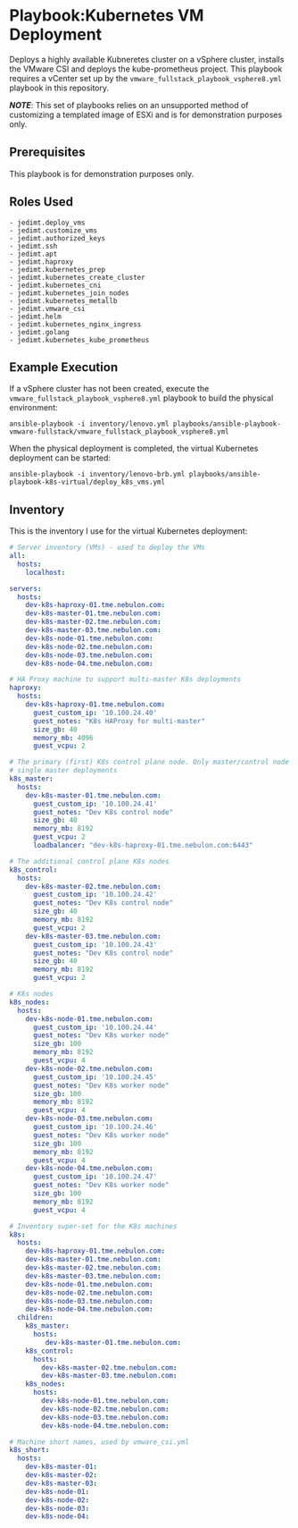 Playbook:Kubernetes VM Deployment
=================================

Deploys a highly available Kubneretes cluster on a vSphere cluster, installs the VMware CSI and deploys the kube-prometheus project. This playbook requires a vCenter set up by the `vmware_fullstack_playbook_vsphere8.yml` playbook in this repository.

**_NOTE_**: This set of playbooks relies on an unsupported method of customizing a templated image of ESXi and is for demonstration purposes only.


Prerequisites
-------------

This playbook is for demonstration purposes only.

Roles Used
----------

    - jedimt.deploy_vms
    - jedimt.customize_vms
    - jedimt.authorized_keys
    - jedimt.ssh
    - jedimt.apt
    - jedimt.haproxy
    - jedimt.kubernetes_prep
    - jedimt.kubernetes_create_cluster
    - jedimt.kubernetes_cni
    - jedimt.kubernetes_join_nodes
    - jedimt.kubernetes_metallb
    - jedimt.vmware_csi
    - jedimt.helm
    - jedimt.kubernetes_nginx_ingress
    - jedimt.golang
    - jedimt.kubernetes_kube_prometheus

Example Execution
-----------------

If a vSphere cluster has not been created, execute the `vmware_fullstack_playbook_vsphere8.yml` playbook to build the physical environment:

    ansible-playbook -i inventory/lenovo.yml playbooks/ansible-playbook-vmware-fullstack/vmware_fullstack_playbook_vsphere8.yml

When the physical deployment is completed, the virtual Kubernetes deployment can be started:

    ansible-playbook -i inventory/lenovo-brb.yml playbooks/ansible-playbook-k8s-virtual/deploy_k8s_vms.yml

Inventory
---------

This is the inventory I use for the virtual Kubernetes deployment:

```yaml
# Server inventory (VMs) - used to deploy the VMs
all:
  hosts:
    localhost:

servers:
  hosts:
    dev-k8s-haproxy-01.tme.nebulon.com:
    dev-k8s-master-01.tme.nebulon.com:
    dev-k8s-master-02.tme.nebulon.com:
    dev-k8s-master-03.tme.nebulon.com:
    dev-k8s-node-01.tme.nebulon.com:
    dev-k8s-node-02.tme.nebulon.com:
    dev-k8s-node-03.tme.nebulon.com:
    dev-k8s-node-04.tme.nebulon.com:

# HA Proxy machine to support multi-master K8s deployments
haproxy:
  hosts:
    dev-k8s-haproxy-01.tme.nebulon.com:
      guest_custom_ip: '10.100.24.40'
      guest_notes: "K8s HAProxy for multi-master"
      size_gb: 40
      memory_mb: 4096
      guest_vcpu: 2

# The primary (first) K8s control plane node. Only master/control node in
# single master deployments
k8s_master:
  hosts:
    dev-k8s-master-01.tme.nebulon.com:
      guest_custom_ip: '10.100.24.41'
      guest_notes: "Dev K8s control node"
      size_gb: 40
      memory_mb: 8192
      guest_vcpu: 2
      loadbalancer: "dev-k8s-haproxy-01.tme.nebulon.com:6443"

# The additional control plane K8s nodes
k8s_control:
  hosts:
    dev-k8s-master-02.tme.nebulon.com:
      guest_custom_ip: '10.100.24.42'
      guest_notes: "Dev K8s control node"
      size_gb: 40
      memory_mb: 8192
      guest_vcpu: 2
    dev-k8s-master-03.tme.nebulon.com:
      guest_custom_ip: '10.100.24.43'
      guest_notes: "Dev K8s control node"
      size_gb: 40
      memory_mb: 8192
      guest_vcpu: 2

# K8s nodes
k8s_nodes:
  hosts:
    dev-k8s-node-01.tme.nebulon.com:
      guest_custom_ip: '10.100.24.44'
      guest_notes: "Dev K8s worker node"
      size_gb: 100
      memory_mb: 8192
      guest_vcpu: 4
    dev-k8s-node-02.tme.nebulon.com:
      guest_custom_ip: '10.100.24.45'
      guest_notes: "Dev K8s worker node"
      size_gb: 100
      memory_mb: 8192
      guest_vcpu: 4
    dev-k8s-node-03.tme.nebulon.com:
      guest_custom_ip: '10.100.24.46'
      guest_notes: "Dev K8s worker node"
      size_gb: 100
      memory_mb: 8192
      guest_vcpu: 4
    dev-k8s-node-04.tme.nebulon.com:
      guest_custom_ip: '10.100.24.47'
      guest_notes: "Dev K8s worker node"
      size_gb: 100
      memory_mb: 8192
      guest_vcpu: 4

# Inventory super-set for the K8s machines
k8s:
  hosts:
    dev-k8s-haproxy-01.tme.nebulon.com:
    dev-k8s-master-01.tme.nebulon.com:
    dev-k8s-master-02.tme.nebulon.com:
    dev-k8s-master-03.tme.nebulon.com:
    dev-k8s-node-01.tme.nebulon.com:
    dev-k8s-node-02.tme.nebulon.com:
    dev-k8s-node-03.tme.nebulon.com:
    dev-k8s-node-04.tme.nebulon.com:
  children:
    k8s_master:
      hosts:
         dev-k8s-master-01.tme.nebulon.com:
    k8s_control:
      hosts:
        dev-k8s-master-02.tme.nebulon.com:
        dev-k8s-master-03.tme.nebulon.com:
    k8s_nodes:
      hosts:
        dev-k8s-node-01.tme.nebulon.com:
        dev-k8s-node-02.tme.nebulon.com:
        dev-k8s-node-03.tme.nebulon.com:
        dev-k8s-node-04.tme.nebulon.com:

# Machine short names, used by vmware_csi.yml
k8s_short:
  hosts:
    dev-k8s-master-01:
    dev-k8s-master-02:
    dev-k8s-master-03:
    dev-k8s-node-01:
    dev-k8s-node-02:
    dev-k8s-node-03:
    dev-k8s-node-04:
```